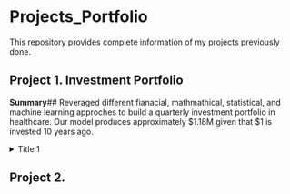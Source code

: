# Projects_Portfolio

This repository provides complete information of my projects previously done.

##
##
##
##


## Project 1. Investment Portfolio
**Summary**##
Reveraged different fianacial, mathmathical, statistical, and machine learning approches to build a quarterly investment portfolio in healthcare.
Our model produces approximately $1.18M given that $1 is invested 10 years ago.


<details>
<summary>Title 1</summary>
<p>Content 1 Content 1 Content 1 Content 1 Content 1</p>
</details>


##
##
##
##

         


## Project 2.

